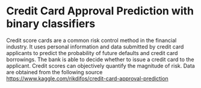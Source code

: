 # Credit Card Approval Prediction with binary classifiers
Credit score cards are a common risk control method in the financial industry. It uses personal information and data submitted by credit card applicants to predict the probability of future defaults and credit card borrowings. The bank is able to decide whether to issue a credit card to the applicant. Credit scores can objectively quantify the magnitude of risk.
Data are obtained from the following source https://www.kaggle.com/rikdifos/credit-card-approval-prediction

